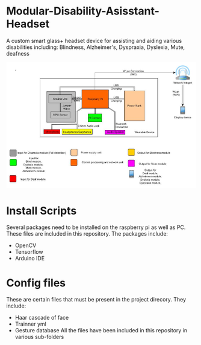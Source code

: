 # Modular-Disability-Asisstant-Headset
A custom smart glass+ headset device for assisting and aiding various disabilities including: Blindness, Alzheimer's, Dyspraxia, Dyslexia, Mute, deafness


![alt text](https://raw.githubusercontent.com/arjunsengupta1998/Modular-Disability-Asisstant-Headset/master/Modular-Disability-Asisstant-Headset-master/SystemDesign.jpg)

# Install Scripts
Several packages need to be installed on the raspberry pi as well as PC. These files are included in this repository. The packages include:
- OpenCV
- Tensorflow
- Arduino IDE

# Config files
These are certain files that must be present in the project direcory. They include:
- Haar cascade of face
- Trainner yml
- Gesture database
All the files have been included in this repository in various sub-folders
